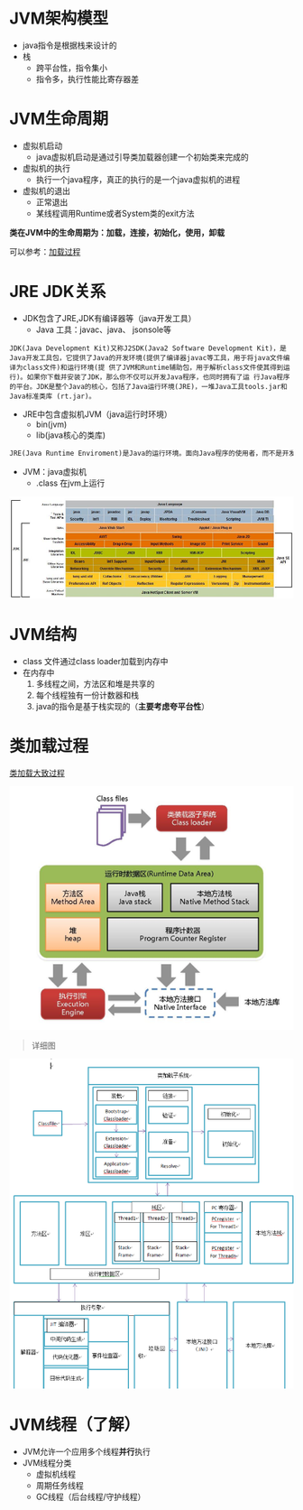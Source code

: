 # JVM架构模型

- java指令是根据栈来设计的
- 栈
  - 跨平台性，指令集小
  - 指令多，执行性能比寄存器差

# JVM生命周期

- 虚拟机启动
  - java虚拟机启动是通过引导类加载器创建一个初始类来完成的
- 虚拟机的执行
  - 执行一个java程序，真正的执行的是一个java虚拟机的进程
- 虚拟机的退出
  - 正常退出
  - 某线程调用Runtime或者System类的exit方法

**类在JVM中的生命周期为：加载，连接，初始化，使用，卸载**

可以参考：[加载过程](/java/java-base/jvm/doc/2-jvm?id=加载过程)

# JRE JDK关系

- JDK包含了JRE,JDK有编译器等（java开发工具）
  - Java 工具：javac、java、 jsonsole等


```
JDK(Java Development Kit)又称J2SDK(Java2 Software Development Kit)，是Java开发工具包，它提供了Java的开发环境(提供了编译器javac等工具，用于将java文件编译为class文件)和运行环境(提 供了JVM和Runtime辅助包，用于解析class文件使其得到运行)。如果你下载并安装了JDK，那么你不仅可以开发Java程序，也同时拥有了运 行Java程序的平台。JDK是整个Java的核心，包括了Java运行环境(JRE)，一堆Java工具tools.jar和Java标准类库 (rt.jar)。
```

- JRE中包含虚拟机JVM（java运行时环境）
  - bin(jvm)
  - lib(java核心的类库)


```tex
JRE(Java Runtime Enviroment)是Java的运行环境。面向Java程序的使用者，而不是开发者。如果你仅下载并安装了JRE，那么你的系统只能运行Java程序。JRE是运行Java程序所必须环境的集合，包含JVM标准实现及 Java核心类库。它包括Java虚拟机、Java平台核心类和支持文件。它不包含开发工具(编译器、调试器等)
```

- JVM：java虚拟机
  - .class 在jvm上运行

![](./image/2021427224536.jpg)



# JVM结构

- class 文件通过class loader加载到内存中
- 在内存中
  1. 多线程之间，方法区和堆是共享的
  2. 每个线程独有一份计数器和栈
  3. java的指令是基于栈实现的（**主要考虑夸平台性**）

# 类加载过程

[类加载大致过程](/java/java-base/jvm/doc/2-jvm?id=加载过程)



![](image/1-jvm/20200618220310.jpg)



> 详细图

![详细图](image/1-jvm/20200620112743.jpg)



# JVM线程（了解）

- JVM允许一个应用多个线程**并行**执行
- JVM线程分类
  - 虚拟机线程
  - 周期任务线程
  - GC线程（后台线程/守护线程）


